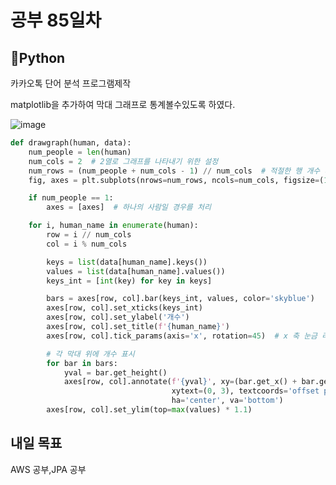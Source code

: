 <h1>공부 85일차</h1>



<h2>📌Python</h2>
카카오톡 단어 분석 프로그램제작</p>
matplotlib을 추가하여 막대 그래프로 통계볼수있도록 하였다. </p> 

![image](https://github.com/user-attachments/assets/9962751c-587d-4e0d-ab59-461fccb00aa9)

```python
def drawgraph(human, data):
    num_people = len(human)
    num_cols = 2  # 2열로 그래프를 나타내기 위한 설정
    num_rows = (num_people + num_cols - 1) // num_cols  # 적절한 행 개수 계산
    fig, axes = plt.subplots(nrows=num_rows, ncols=num_cols, figsize=(12, 4 * num_rows))

    if num_people == 1:
        axes = [axes]  # 하나의 사람일 경우를 처리

    for i, human_name in enumerate(human):
        row = i // num_cols
        col = i % num_cols

        keys = list(data[human_name].keys())
        values = list(data[human_name].values())
        keys_int = [int(key) for key in keys]

        bars = axes[row, col].bar(keys_int, values, color='skyblue')
        axes[row, col].set_xticks(keys_int)
        axes[row, col].set_ylabel('개수')
        axes[row, col].set_title(f'{human_name}')
        axes[row, col].tick_params(axis='x', rotation=45)  # x 축 눈금 라벨 회전 설정

        # 각 막대 위에 개수 표시
        for bar in bars:
            yval = bar.get_height()
            axes[row, col].annotate(f'{yval}', xy=(bar.get_x() + bar.get_width() / 2, yval),
                                    xytext=(0, 3), textcoords='offset points',
                                    ha='center', va='bottom')
        axes[row, col].set_ylim(top=max(values) * 1.1)
```

<h2>내일 목표</h2>
AWS 공부,JPA 공부